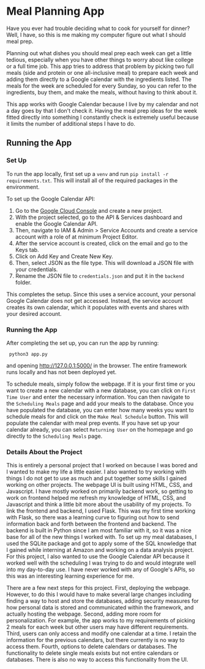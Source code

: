 # Meal Planning App
Have you ever had trouble deciding what to cook for yourself for dinner? Well, I have, so this is me making my computer figure out what I should meal prep.


Planning out what dishes you should meal prep each week can get a little tedious, especially when you have other things to worry about like college or a full time job. This app tries to address that problem by picking two full meals (side and protein or one all-inclusive meal) to prepare each week and adding them directly to a Google calendar with the ingredients listed. The meals for the week are scheduled for every Sunday, so you can refer to the ingredients, buy them, and make the meals, without having to think about it. 


This app works with Google Calendar because I live by my calendar and not a day goes by that I don't check it. Having the meal prep ideas for the week fitted directly into something I constantly check is extremely useful because it limits the number of additional steps I have to do. 

## Running the App
### Set Up
To run the app locally, first set up a `venv` and run `pip install -r requirements.txt`. This will install all of the required packages in the environment. 

To set up the Google Calendar API:
1. Go to the [Google Cloud Console](https://console.cloud.google.com/) and create a new project. 
2. With the project selected, go to the API & Services dashboard and enable the Google Calendar API.
3. Then, navigate to IAM & Admin > Service Accounts and create a service account with a role of at minimum Project Editor.
4. After the service account is created, click on the email and go to the Keys tab.
5. Click on Add Key and Create New Key.
6. Then, select JSON as the file type. This will download a JSON file with your credentials.
7. Rename the JSON file to `credentials.json` and put it in the `backend` folder.

This completes the setup. Since this uses a service account, your personal Google Calendar does not get accessed. Instead, the service account creates its own calendar, which it populates with events and shares with your desired account.

### Running the App
After completing the set up, you can run the app by running:

``` python3 app.py```

and opening http://127.0.0.1:5000/ in the browser. The entire framework runs locally and has not been deployed yet. 

To schedule meals, simply follow the webpage. If it is your first time or you want to create a new calendar with a new database, you can click on `First Time User` and enter the necessary information. You can then navigate to the `Scheduling Meals` page and add your meals to the database. Once you have populated the database, you can enter how many weeks you want to schedule meals for and click on the `Make Meal Schedule` button. This will populate the calendar with meal prep events. If you have set up your calendar already, you can select `Returning User` on the homepage and go directly to the `Scheduling Meals` page. 

### Details About the Project
This is entirely a personal project that I worked on because I was bored and I wanted to make my life a little easier. I also wanted to try working with things I do not get to use as much and put together some skills I gained working on other projects. The webpage UI is built using HTML, CSS, and Javascript. I have mostly worked on primarily backend work, so getting to work on frontend helped me refresh my knowledge of HTML, CSS, and Javascript and think a little bit more about the usability of my projects. To link the frontend and backend, I used Flask. This was my first time working with Flask, so there was a learning curve to figuring out how to send information back and forth between the frontend and backend. The backend is built in Python since I am most familiar with it, so it was a nice base for all of the new things I worked with. To set up my meal databases, I used the SQLite package and got to apply some of the SQL knowledge that I gained while interning at Amazon and working on a data analysis project. For this project, I also wanted to use the Google Calendar API because it worked well with the scheduling I was trying to do and would integrate well into my day-to-day use. I have never worked with any of Google's APIs, so this was an interesting learning experience for me.

There are a few next steps for this project. First, deploying the webpage. However, to do this I would have to make several large changes including finding a way to host and store the databases, adding security measures for how personal data is stored and communicated within the framework, and actually hosting the webpage. Second, adding more room for personalization. For example, the app works to my requirements of picking 2 meals for each week but other users may have different requirements. Third, users can only access and modify one calendar at a time. I retain the information for the previous calendars, but there currently is no way to access them. Fourth, options to delete calendars or databases. The functionality to delete single meals exists but not entire calendars or databases. There is also no way to access this functionality from the UI. 
